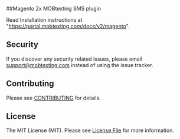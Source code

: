 ##Magento 2x MOBtexting SMS plugin

 Read Installation instructions at "https://portal.mobtexting.com/docs/v2/magento".

## Security

If you discover any security related issues, please email support@mobtexting.com instead of using the issue tracker.

## Contributing

Please see [CONTRIBUTING](CONTRIBUTING.md) for details.

## License

The MIT License (MIT). Please see [License File](LICENSE.md) for more information.